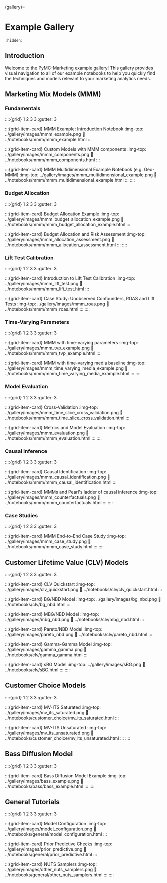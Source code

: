 (gallery)=
# Example Gallery

```{toctree}
:hidden:
```

## Introduction

Welcome to the PyMC-Marketing example gallery! This gallery provides visual navigation to all of our example notebooks to help you quickly find the techniques and models relevant to your marketing analytics needs.

## Marketing Mix Models (MMM)

### Fundamentals

::::{grid} 1 2 3 3
:gutter: 3

:::{grid-item-card} MMM Example: Introduction Notebook
:img-top: ../gallery/images/mmm_example.png
:link: ../notebooks/mmm/mmm_example.html
:::

:::{grid-item-card} Custom Models with MMM components
:img-top: ../gallery/images/mmm_components.png
:link: ../notebooks/mmm/mmm_components.html
:::

:::{grid-item-card} MMM Multidimensional Example Notebook (e.g. Geo-MMM)
:img-top: ../gallery/images/mmm_multidimensional_example.png
:link: ../notebooks/mmm/mmm_multidimensional_example.html
:::
::::

### Budget Allocation

::::{grid} 1 2 3 3
:gutter: 3

:::{grid-item-card} Budget Allocation Example
:img-top: ../gallery/images/mmm_budget_allocation_example.png
:link: ../notebooks/mmm/mmm_budget_allocation_example.html
:::

:::{grid-item-card} Budget Allocation and Risk Assessment
:img-top: ../gallery/images/mmm_allocation_assessment.png
:link: ../notebooks/mmm/mmm_allocation_assessment.html
:::
::::

### Lift Test Calibration

::::{grid} 1 2 3 3
:gutter: 3

:::{grid-item-card} Introduction to Lift Test Calibration
:img-top: ../gallery/images/mmm_lift_test.png
:link: ../notebooks/mmm/mmm_lift_test.html
:::

:::{grid-item-card} Case Study: Unobserved Confounders, ROAS and Lift Tests
:img-top: ../gallery/images/mmm_roas.png
:link: ../notebooks/mmm/mmm_roas.html
:::
::::

### Time-Varying Parameters

::::{grid} 1 2 3 3
:gutter: 3

:::{grid-item-card} MMM with time-varying parameters
:img-top: ../gallery/images/mmm_tvp_example.png
:link: ../notebooks/mmm/mmm_tvp_example.html
:::

:::{grid-item-card} MMM with time-varying media baseline
:img-top: ../gallery/images/mmm_time_varying_media_example.png
:link: ../notebooks/mmm/mmm_time_varying_media_example.html
:::
::::

### Model Evaluation

::::{grid} 1 2 3 3
:gutter: 3

:::{grid-item-card} Cross-Validation
:img-top: ../gallery/images/mmm_time_slice_cross_validation.png
:link: ../notebooks/mmm/mmm_time_slice_cross_validation.html
:::

:::{grid-item-card} Metrics and Model Evaluation
:img-top: ../gallery/images/mmm_evaluation.png
:link: ../notebooks/mmm/mmm_evaluation.html
:::
::::

### Causal Inference

::::{grid} 1 2 3 3
:gutter: 3

:::{grid-item-card} Causal Identification
:img-top: ../gallery/images/mmm_causal_identification.png
:link: ../notebooks/mmm/mmm_causal_identification.html
:::

:::{grid-item-card} MMMs and Pearl's ladder of causal inference
:img-top: ../gallery/images/mmm_counterfactuals.png
:link: ../notebooks/mmm/mmm_counterfactuals.html
:::
::::

### Case Studies

::::{grid} 1 2 3 3
:gutter: 3

:::{grid-item-card} MMM End-to-End Case Study
:img-top: ../gallery/images/mmm_case_study.png
:link: ../notebooks/mmm/mmm_case_study.html
:::
::::

## Customer Lifetime Value (CLV) Models

::::{grid} 1 2 3 3
:gutter: 3

:::{grid-item-card} CLV Quickstart
:img-top: ../gallery/images/clv_quickstart.png
:link: ../notebooks/clv/clv_quickstart.html
:::

:::{grid-item-card} BG/NBD Model
:img-top: ../gallery/images/bg_nbd.png
:link: ../notebooks/clv/bg_nbd.html
:::

:::{grid-item-card} MBG/NBD Model
:img-top: ../gallery/images/mbg_nbd.png
:link: ../notebooks/clv/mbg_nbd.html
:::

:::{grid-item-card} Pareto/NBD Model
:img-top: ../gallery/images/pareto_nbd.png
:link: ../notebooks/clv/pareto_nbd.html
:::

:::{grid-item-card} Gamma-Gamma Model
:img-top: ../gallery/images/gamma_gamma.png
:link: ../notebooks/clv/gamma_gamma.html
:::

:::{grid-item-card} sBG Model
:img-top: ../gallery/images/sBG.png
:link: ../notebooks/clv/sBG.html
:::
::::

## Customer Choice Models

::::{grid} 1 2 3 3
:gutter: 3

:::{grid-item-card} MV-ITS Saturated
:img-top: ../gallery/images/mv_its_saturated.png
:link: ../notebooks/customer_choice/mv_its_saturated.html
:::

:::{grid-item-card} MV-ITS Unsaturated
:img-top: ../gallery/images/mv_its_unsaturated.png
:link: ../notebooks/customer_choice/mv_its_unsaturated.html
:::
::::

## Bass Diffusion Model

::::{grid} 1 2 3 3
:gutter: 3

:::{grid-item-card} Bass Diffusion Model Example
:img-top: ../gallery/images/bass_example.png
:link: ../notebooks/bass/bass_example.html
:::
::::

## General Tutorials

::::{grid} 1 2 3 3
:gutter: 3

:::{grid-item-card} Model Configuration
:img-top: ../gallery/images/model_configuration.png
:link: ../notebooks/general/model_configuration.html
:::

:::{grid-item-card} Prior Predictive Checks
:img-top: ../gallery/images/prior_predictive.png
:link: ../notebooks/general/prior_predictive.html
:::

:::{grid-item-card} NUTS Samplers
:img-top: ../gallery/images/other_nuts_samplers.png
:link: ../notebooks/general/other_nuts_samplers.html
:::
::::

